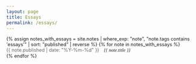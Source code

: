 ```yaml
---
layout: page
title: Essays
permalink: /essays/
---
```


<div class="essays-list" style="font-size: 0.9em;">
{% assign notes_with_essays = site.notes | where_exp: "note", "note.tags contains 'essays'" | sort: "published" | reverse %}
{% for note in notes_with_essays %}
  <article class="essay-item">
    <div style="display: flex; align-items: baseline; gap: 1em;">
      <time style="color: #666; white-space: nowrap;" datetime="{{ note.published | date_to_xmlschema }}">{{ note.published | date: "%Y-%m-%d" }}</time>
      <h6 style="margin: 0; padding: 0;">
        <a href="{{ note.url }}" style="text-decoration: none; font-family: 'Aniron', serif;">{{ note.title }}</a>
      </h6>
    </div>
  </article>
{% endfor %}
</div> 